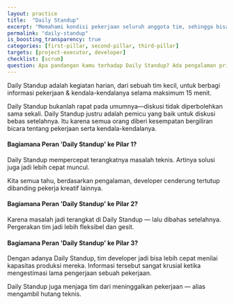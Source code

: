 ```yaml
---
layout: practice
title:  "Daily Standup"
excerpt: "Memahami kondisi pekerjaan seluruh anggota tim, sehingga bisa mengatur ekspektasi untuk target jangka pendek & membantu teman yang sedang kesulitan."
permalink: "daily-standup"
is_boosting_transparency: true
categories: [first-pillar, second-pillar, third-pillar]
targets: [project-executor, developer]
checklist: [scrum]
question: Apa pandangan kamu terhadap Daily Standup? Ada pengalaman pribadi?
---
```


Daily Standup adalah kegiatan harian, dari sebuah tim kecil, untuk berbagi informasi pekerjaan & kendala-kendalanya selama maksimum 15 menit.

Daily Standup bukanlah rapat pada umumnya&mdash;diskusi tidak diperbolehkan sama sekali. Daily Standup justru adalah pemicu yang baik untuk diskusi bebas setelahnya. Itu karena semua orang diberi kesempatan bergiliran bicara  tentang pekerjaan serta kendala-kendalanya.

#### Bagiamana Peran 'Daily Standup' ke Pilar 1?

Daily Standup mempercepat terangkatnya masalah teknis. Artinya solusi juga jadi lebih cepat muncul.

Kita semua tahu, berdasarkan pengalaman, developer cenderung tertutup dibanding pekerja kreatif lainnya.

#### Bagiamana Peran 'Daily Standup' ke Pilar 2?

Karena masalah jadi terangkat di Daily Standup &mdash; lalu dibahas setelahnya. Pergerakan tim jadi lebih fleksibel dan gesit.

#### Bagiamana Peran 'Daily Standup' ke Pilar 3?

Dengan adanya Daily Standup, tim developer jadi bisa lebih cepat menilai kapasitas produksi mereka. Informasi tersebut sangat krusial ketika mengestimasi lama pengerjaan sebuah pekerjaan.

Daily Standup juga menjaga tim dari meninggalkan pekerjaan &mdash; alias mengambil hutang teknis.